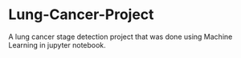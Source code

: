 # Lung-Cancer-Project
 A lung cancer stage detection project that was done using Machine Learning in jupyter notebook.
